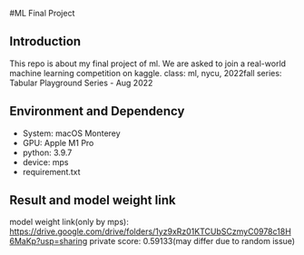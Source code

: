 #ML Final Project
## Introduction
This repo is about my final project of ml. We are asked to join a real-world machine learning competition on kaggle.
class: ml, nycu, 2022fall
series: Tabular Playground Series - Aug 2022

## Environment and Dependency
* System: macOS Monterey
* GPU: Apple M1 Pro
* python: 3.9.7
* device: mps
* requirement.txt

##

## Result and model weight link
model weight link(only by mps): https://drive.google.com/drive/folders/1yz9xRz01KTCUbSCzmyC0978c18H6MaKp?usp=sharing
private score: 0.59133(may differ due to random issue)

